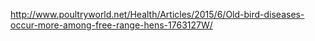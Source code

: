 http://www.poultryworld.net/Health/Articles/2015/6/Old-bird-diseases-occur-more-among-free-range-hens-1763127W/
